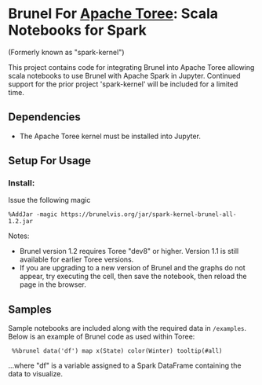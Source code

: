 # Brunel For [Apache Toree](https://github.com/apache/incubator-toree):  Scala Notebooks for Spark
(Formerly known as "spark-kernel")

This project contains code for integrating Brunel into Apache Toree allowing scala notebooks to use Brunel with Apache Spark in Jupyter.
Continued support for the prior project 'spark-kernel' will be included for a limited time.

## Dependencies

* The Apache Toree kernel must be installed into Jupyter.  

## Setup For Usage

### Install:

Issue the following magic

```
%AddJar -magic https://brunelvis.org/jar/spark-kernel-brunel-all-1.2.jar 
```

Notes:
* Brunel version 1.2 requires Toree "dev8" or higher.  Version 1.1 is still available for earlier Toree versions.
* If you are upgrading to a new version of Brunel and the graphs do not appear, try executing the cell, then save the notebook, then reload the page in the browser.


## Samples

Sample notebooks are included along with the required data in `/examples`.  Below is an example of Brunel code as used within Toree:

```
 %%brunel data('df') map x(State) color(Winter) tooltip(#all)
```

...where "df" is a variable assigned to a Spark DataFrame containing the data to visualize.